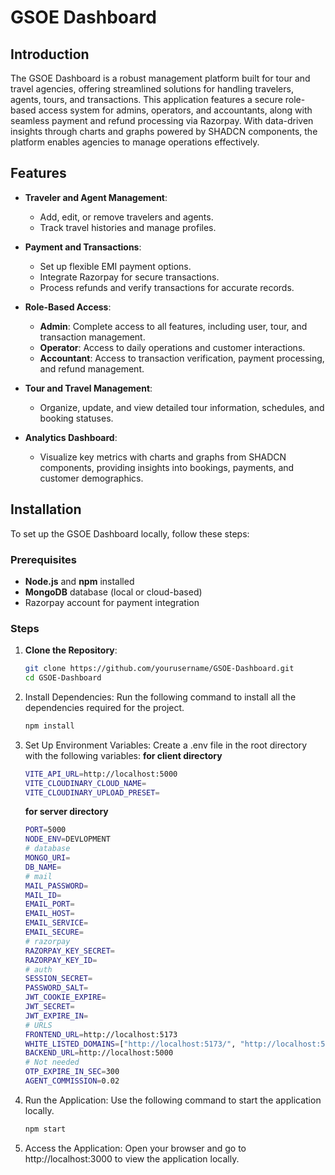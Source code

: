 # GSOE Dashboard

## Introduction

The GSOE Dashboard is a robust management platform built for tour and travel agencies, offering streamlined solutions for handling travelers, agents, tours, and transactions. This application features a secure role-based access system for admins, operators, and accountants, along with seamless payment and refund processing via Razorpay. With data-driven insights through charts and graphs powered by SHADCN components, the platform enables agencies to manage operations effectively.

## Features

- **Traveler and Agent Management**:
  - Add, edit, or remove travelers and agents.
  - Track travel histories and manage profiles.

- **Payment and Transactions**:
  - Set up flexible EMI payment options.
  - Integrate Razorpay for secure transactions.
  - Process refunds and verify transactions for accurate records.

- **Role-Based Access**:
  - **Admin**: Complete access to all features, including user, tour, and transaction management.
  - **Operator**: Access to daily operations and customer interactions.
  - **Accountant**: Access to transaction verification, payment processing, and refund management.

- **Tour and Travel Management**:
  - Organize, update, and view detailed tour information, schedules, and booking statuses.

- **Analytics Dashboard**:
  - Visualize key metrics with charts and graphs from SHADCN components, providing insights into bookings, payments, and customer demographics.

## Installation

To set up the GSOE Dashboard locally, follow these steps:

### Prerequisites
- **Node.js** and **npm** installed
- **MongoDB** database (local or cloud-based)
- Razorpay account for payment integration

### Steps

1. **Clone the Repository**:
   ```bash
   git clone https://github.com/yourusername/GSOE-Dashboard.git
   cd GSOE-Dashboard
   
2. Install Dependencies: Run the following command to install all the dependencies required for the project.
   ```bash
   npm install
   
3. Set Up Environment Variables: Create a .env file in the root directory with the following variables:
   **for client directory**
   ```bash
   VITE_API_URL=http://localhost:5000
   VITE_CLOUDINARY_CLOUD_NAME=
   VITE_CLOUDINARY_UPLOAD_PRESET=
   ```
   **for server directory**
   ```bash
   PORT=5000
   NODE_ENV=DEVLOPMENT
   # database
   MONGO_URI=
   DB_NAME=
   # mail
   MAIL_PASSWORD=
   MAIL_ID=
   EMAIL_PORT=
   EMAIL_HOST=
   EMAIL_SERVICE=
   EMAIL_SECURE=
   # razorpay
   RAZORPAY_KEY_SECRET=
   RAZORPAY_KEY_ID=
   # auth
   SESSION_SECRET=
   PASSWORD_SALT=
   JWT_COOKIE_EXPIRE=
   JWT_SECRET=
   JWT_EXPIRE_IN=
   # URLS
   FRONTEND_URL=http://localhost:5173
   WHITE_LISTED_DOMAINS=["http://localhost:5173/", "http://localhost:5173"]
   BACKEND_URL=http://localhost:5000
   # Not needed
   OTP_EXPIRE_IN_SEC=300
   AGENT_COMMISSION=0.02
   ```
   
4. Run the Application: Use the following command to start the application locally.
   ```bash
   npm start
   
5. Access the Application:
   Open your browser and go to http://localhost:3000 to view the application locally.


